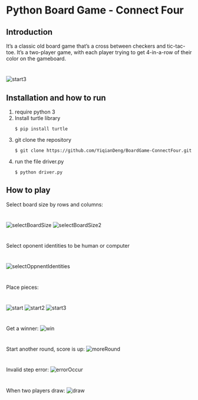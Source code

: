 # Python Board Game - Connect Four

## Introduction

It’s a classic old board game that’s a cross between checkers and tic-tac-toe. It’s a two-player game, with each player trying to get 4-in-a-row of their color on the gameboard.
#
![start3](doc/start3.png)


## Installation and how to run
1. require python 3
2. Install turtle library
   ```
   $ pip install turtle
   ```
3. git clone the repository
   ```
   $ git clone https://github.com/YiqianDeng/BoardGame-ConnectFour.git
   ```
4. run the file driver.py
   ```
   $ python driver.py
   ```

## How to play
Select board size by rows and columns:
#
![selectBoardSize](doc/selectBoardSize.png)
![selectBoardSize2](doc/selectBoardSize2.png)
#
Select oponent identities to be human or computer
#
![selectOppnentIdentities](doc/selectOpponentIdentities.png)
#
Place pieces:
#
![start](doc/start.png)
![start2](doc/start2.png)
![start3](doc/start3.png)
#
Get a winner:
![win](doc/win.png)
#
Start another round, score is up:
![moreRound](doc/moreRound.png)
#
Invalid step error:
![errorOccur](doc/errorOccur.png)
#
When two players draw:
![draw](doc/draw.png)
